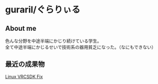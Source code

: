 # guraril/ぐらりぃる
## About me
色んな分野を中途半端にかじり続けている学生。  
全て中途半端にかじるせいで技術系の器用貧乏になった。（なにもできない）  

## 最近の成果物
[Linux VRCSDK Fix](https://github.com/guraril/LinuxVRCSDKFix)

<!--
これを見ているなんてとんだ物好きですね。こんなところまで見てくださる方には私についていくらかお教えしましょう。
- kawaiiが大好き
- ショタも好き（ショタコンじゃないよ！）
- 最近おじさん・おにいさんも好きになってきた
- VRは持っていない（そろそろ買うかも）
-->
